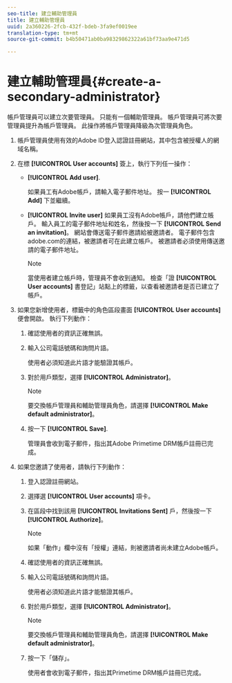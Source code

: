 ```yaml
---
seo-title: 建立輔助管理員
title: 建立輔助管理員
uuid: 2a360226-2fcb-432f-bdeb-3fa9ef0019ee
translation-type: tm+mt
source-git-commit: b4b50471ab0ba98329862322a61bf73aa9e471d5

---
```



# 建立輔助管理員{#create-a-secondary-administrator}

帳戶管理員可以建立次要管理員。 只能有一個輔助管理員。 帳戶管理員可將次要管理員提升為帳戶管理員。 此操作將帳戶管理員降級為次管理員角色。

1. 帳戶管理員使用有效的Adobe ID登入認證註冊網站，其中包含被授權人的網域名稱。
1. 在標 **[!UICONTROL User accounts]** 簽上，執行下列任一操作：

   * **[!UICONTROL Add user]**.

      如果員工有Adobe帳戶，請輸入電子郵件地址。 按一 **[!UICONTROL Add]** 下並繼續。

   * **[!UICONTROL Invite user]** 如果員工沒有Adobe帳戶，請他們建立帳戶。 輸入員工的電子郵件地址和姓名，然後按一下 **[!UICONTROL Send an invitation]**。 網站會傳送電子郵件邀請給被邀請者。 電子郵件包含adobe.com的連結，被邀請者可在此建立帳戶。 被邀請者必須使用傳送邀請的電子郵件地址。

      >[!NOTE]
      >
      >當使用者建立帳戶時，管理員不會收到通知。 檢查「證 **[!UICONTROL User accounts]** 書登記」站點上的標籤，以查看被邀請者是否已建立了帳戶。

1. 如果您新增使用者，標籤中的角色區段畫面 **[!UICONTROL User accounts]** 便會開啟。 執行下列動作：

   1. 確認使用者的資訊正確無誤。
   1. 輸入公司電話號碼和詢問片語。

      使用者必須知道此片語才能驗證其帳戶。
   1. 對於用戶類型，選擇 **[!UICONTROL Administrator]**。

      >[!NOTE]
      >
      >要交換帳戶管理員和輔助管理員角色，請選擇 **[!UICONTROL Make default administrator]**。

   1. 按一下 **[!UICONTROL Save]**.

      管理員會收到電子郵件，指出其Adobe Primetime DRM帳戶註冊已完成。

1. 如果您邀請了使用者，請執行下列動作：

   1. 登入認證註冊網站。
   1. 選擇選 **[!UICONTROL User accounts]** 項卡。
   1. 在區段中找到該用 **[!UICONTROL Invitations Sent]** 戶，然後按一下 **[!UICONTROL Authorize]**。

      >[!NOTE]
      >
      >如果「動作」欄中沒有「授權」連結，則被邀請者尚未建立Adobe帳戶。

   1. 確認使用者的資訊正確無誤。
   1. 輸入公司電話號碼和詢問片語。

      使用者必須知道此片語才能驗證其帳戶。
   1. 對於用戶類型，選擇 **[!UICONTROL Administrator]**。

      >[!NOTE]
      >
      >要交換帳戶管理員和輔助管理員角色，請選擇 **[!UICONTROL Make default administrator]**。

   1. 按一下「儲存」。

      使用者會收到電子郵件，指出其Primetime DRM帳戶註冊已完成。

